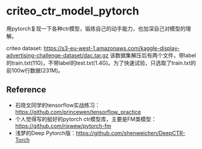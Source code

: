 # criteo_ctr_model_pytorch
用pytorch复现一下各种ctr模型，锻炼自己的动手能力，也加深自己对模型的理解。

criteo dataset: https://s3-eu-west-1.amazonaws.com/kaggle-display-advertising-challenge-dataset/dac.tar.gz
该数据集解压后有两个文件，带label的train.txt(11G)，不带label的test.txt(1.4G)。为了快速试验，只选取了train.txt的前100w行数据(231M)。

## Reference
* 石晓文同学的tensorflow实战练习：https://github.com/princewen/tensorflow_practice
* 个人觉得写的挺好的pytorch ctr模型库，主要是FM类模型：https://github.com/rixwew/pytorch-fm
* 浅梦的Deep Pytorch版：https://github.com/shenweichen/DeepCTR-Torch
